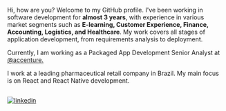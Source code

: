 Hi, how are you? Welcome to my GitHub profile. I've been working in software development for **almost 3 years**, with experience in various market segments such as **E-learning, Customer Experience, Finance, Accounting, Logistics, and Healthcare**. My work covers all stages of application development, from requirements analysis to deployment.

Currently, I am working as a Packaged App Development Senior Analyst at [@accenture.](https://www.accenture.com/br-pt)

I work at a leading pharmaceutical retail company in Brazil. My main focus is on React and React Native development.



##
<a href="https://linkedin.com/in/liandrowesley" target="_blank">
  <img align="center" src="https://img.shields.io/badge/LinkedIn-05122A?style=for-the-badge&logo=linkedin" alt="linkedin"/>
</a>
